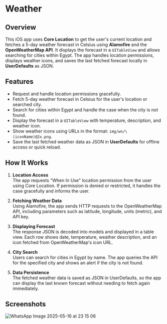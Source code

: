 # Weather
## Overview

This iOS app uses **Core Location** to get the user's current location and fetches a 5-day weather forecast in Celsius using **Alamofire** and the **OpenWeatherMap API**. It displays the forecast in a `UITableView` and allows searching for cities within Egypt. The app handles location permissions, displays weather icons, and saves the last fetched forecast locally in **UserDefaults** as JSON.

## Features

- Request and handle location permissions gracefully.
- Fetch 5-day weather forecast in Celsius for the user's location or searched city.
- Search for cities within Egypt and handle the case when the city is not found.
- Display the forecast in a `UITableView` with temperature, description, and weather icon.
- Show weather icons using URLs in the format: `img/wn/\(iconName)@2x.png`.
- Save the last fetched weather data as JSON in **UserDefaults** for offline access or quick reload.

## How It Works

1. **Location Access**  
   The app requests "When In Use" location permission from the user using Core Location. If permission is denied or restricted, it handles the case gracefully and informs the user.

2. **Fetching Weather Data**  
   Using Alamofire, the app sends HTTP requests to the OpenWeatherMap API, including parameters such as latitude, longitude, units (metric), and API key.

3. **Displaying Forecast**  
   The response JSON is decoded into models and displayed in a table view. Each row shows date, temperature, weather description, and an icon fetched from OpenWeatherMap's icon URL.

4. **City Search**  
   Users can search for cities in Egypt by name. The app queries the API for the specified city and shows an alert if the city is not found.

5. **Data Persistence**  
   The fetched weather data is saved as JSON in UserDefaults, so the app can display the last known forecast without needing to fetch again immediately.

## Screenshots
![WhatsApp Image 2025-05-16 at 23 15 06](https://github.com/user-attachments/assets/19022629-fdcd-4567-ae39-dd4c723be38e)


